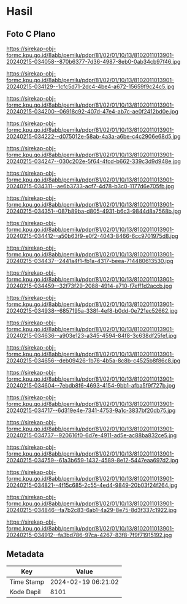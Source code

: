 # Hasil

## Foto C Plano

https://sirekap-obj-formc.kpu.go.id/8abb/pemilu/pdpr/81/02/01/10/13/8102011013901-20240215-034058--870b6377-7d36-4987-8eb0-0ab34cb97f46.jpg

https://sirekap-obj-formc.kpu.go.id/8abb/pemilu/pdpr/81/02/01/10/13/8102011013901-20240215-034129--1cfc5d71-2dc4-4be4-a672-15659f9c24c5.jpg

https://sirekap-obj-formc.kpu.go.id/8abb/pemilu/pdpr/81/02/01/10/13/8102011013901-20240215-034200--06918c92-407d-47e4-ab7c-ae0f2412bd0e.jpg

https://sirekap-obj-formc.kpu.go.id/8abb/pemilu/pdpr/81/02/01/10/13/8102011013901-20240215-034222--d075012e-58ab-4a3a-a6be-c4c2906e68d5.jpg

https://sirekap-obj-formc.kpu.go.id/8abb/pemilu/pdpr/81/02/01/10/13/8102011013901-20240215-034247--030c202e-5f64-4fcd-b662-339c3d9d948e.jpg

https://sirekap-obj-formc.kpu.go.id/8abb/pemilu/pdpr/81/02/01/10/13/8102011013901-20240215-034311--ae6b3733-acf7-4d78-b3c0-1177d6e705fb.jpg

https://sirekap-obj-formc.kpu.go.id/8abb/pemilu/pdpr/81/02/01/10/13/8102011013901-20240215-034351--087b89ba-d805-4931-b6c3-9844d8a7568b.jpg

https://sirekap-obj-formc.kpu.go.id/8abb/pemilu/pdpr/81/02/01/10/13/8102011013901-20240215-034412--a50b63f9-e0f2-4043-8466-6cc9701975d8.jpg

https://sirekap-obj-formc.kpu.go.id/8abb/pemilu/pdpr/81/02/01/10/13/8102011013901-20240215-034437--2441a4f1-fb1a-4317-beea-714480613530.jpg

https://sirekap-obj-formc.kpu.go.id/8abb/pemilu/pdpr/81/02/01/10/13/8102011013901-20240215-034459--32f73f29-2088-4914-a710-f7eff1d2accb.jpg

https://sirekap-obj-formc.kpu.go.id/8abb/pemilu/pdpr/81/02/01/10/13/8102011013901-20240215-034938--6857195a-338f-4ef8-b0dd-0e721ec52662.jpg

https://sirekap-obj-formc.kpu.go.id/8abb/pemilu/pdpr/81/02/01/10/13/8102011013901-20240215-034636--a903e123-a345-4594-84f8-3c638df25fef.jpg

https://sirekap-obj-formc.kpu.go.id/8abb/pemilu/pdpr/81/02/01/10/13/8102011013901-20240215-034656--deb09426-1b76-4b5a-8c8b-c4525b8f86c8.jpg

https://sirekap-obj-formc.kpu.go.id/8abb/pemilu/pdpr/81/02/01/10/13/8102011013901-20240215-034604--7ebdb8f6-4693-4154-9bb1-afba5f9f727b.jpg

https://sirekap-obj-formc.kpu.go.id/8abb/pemilu/pdpr/81/02/01/10/13/8102011013901-20240215-034717--6d319e4e-7341-4753-9a1c-3837bf20db75.jpg

https://sirekap-obj-formc.kpu.go.id/8abb/pemilu/pdpr/81/02/01/10/13/8102011013901-20240215-034737--920616f0-6d7e-4911-ad5e-ac88ba832ce5.jpg

https://sirekap-obj-formc.kpu.go.id/8abb/pemilu/pdpr/81/02/01/10/13/8102011013901-20240215-034759--61a3b659-1432-4589-8e12-5447eaa697d2.jpg

https://sirekap-obj-formc.kpu.go.id/8abb/pemilu/pdpr/81/02/01/10/13/8102011013901-20240215-034821--4f15c685-2c55-4ed4-9849-20b03f24f264.jpg

https://sirekap-obj-formc.kpu.go.id/8abb/pemilu/pdpr/81/02/01/10/13/8102011013901-20240215-034846--fa7b2c83-6ab1-4a29-8e75-8d3f337c1922.jpg

https://sirekap-obj-formc.kpu.go.id/8abb/pemilu/pdpr/81/02/01/10/13/8102011013901-20240215-034912--fa3bd786-97ca-4267-83f8-7f9f71915192.jpg


## Metadata

| Key        | Value               |
| ---------- | ------------------- |
| Time Stamp | 2024-02-19 06:21:02 |
| Kode Dapil | 8101                |



